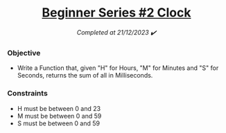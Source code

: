 <h1 align="center">
  <a href="https://www.codewars.com/kata/55f9bca8ecaa9eac7100004a/python">Beginner Series #2 Clock</a>
</h1>

<p align="center">
  <i align="center">Completed at 21/12/2023 ✔️</i>
</p>

### Objective

- Write a Function that, given "H" for Hours, "M" for Minutes and "S" for Seconds, returns the sum of all in Milliseconds.
  
### Constraints

- H must be between 0 and 23
- M must be between 0 and 59
- S must be between 0 and 59